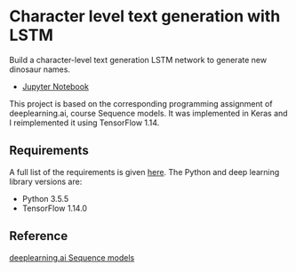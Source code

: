 # Character level text generation with LSTM


Build a character-level text generation LSTM network to generate new dinosaur names. 
*	[Jupyter Notebook](https://nbviewer.jupyter.org/github/vgkortsas/NLP_projects/blob/master/Character_level_text_generation_LSTM/Character_level_text_generation_LSTM.ipynb)

This project is based on the corresponding programming assignment of deeplearning.ai, course Sequence models. It was implemented in Keras and I reimplemented it using TensorFlow 1.14.

## Requirements
A full list of the requirements is given [here](https://github.com/vgkortsas/NLP_projects/blob/master/Character_level_text_generation_LSTM/requirements.txt). The Python and deep learning library versions are:
- Python 3.5.5
- TensorFlow 1.14.0

## Reference
[deeplearning.ai Sequence models](https://www.coursera.org/learn/nlp-sequence-models)